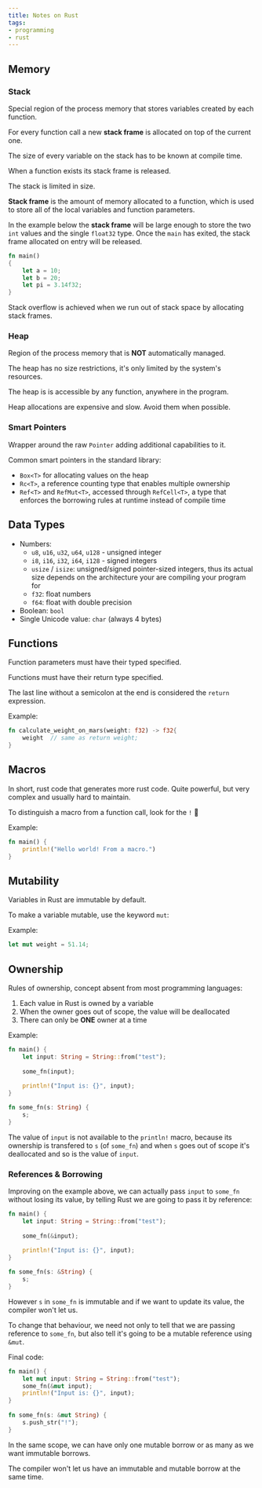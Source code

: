 ```yaml
---
title: Notes on Rust
tags: 
- programming
- rust
---
```

## Memory
### Stack 

Special region of the process memory that stores variables created by each function.

For every function call a new **stack frame** is allocated on top of the current one.

The size of every variable on the stack has to be known at compile time.

When a function exists its stack frame is released. 

The stack is limited in size.

**Stack frame** is the amount of memory allocated to a function, which is used to store all of the local variables and function parameters.

In the example below the **stack frame** will be large enough to store the two `int` values and the single `float32` type. Once the `main` has exited, the stack frame allocated on entry will be released.

```rust
fn main() 
{ 
	let a = 10; 
	let b = 20; 
	let pi = 3.14f32; 
}
```

Stack overflow is achieved when we run out of stack space by allocating stack frames.

### Heap

Region of the process memory that is **NOT** automatically managed.

The heap has no size restrictions, it's only limited by the system's resources.

The heap is is accessible by any function, anywhere in the program. 

Heap allocations are expensive and slow. Avoid them when possible.

### Smart Pointers

Wrapper around the raw `Pointer` adding additional capabilities to it.

Common smart pointers in the standard library:

-   `Box<T>` for allocating values on the heap
-   `Rc<T>`, a reference counting type that enables multiple ownership
-   `Ref<T>` and `RefMut<T>`, accessed through `RefCell<T>`, a type that enforces the borrowing rules at runtime instead of compile time

## Data Types

- Numbers: 
	- `u8`, `u16`, `u32`, `u64`, `u128` - unsigned integer
	- `i8`, `i16`, `i32`, `i64`, `i128` - signed integers
	- `usize` / `isize`: unsigned/signed pointer-sized integers, thus its actual size depends on the architecture your are compiling your program for
	- `f32`: float numbers
	- `f64`: float with double precision
- Boolean: `bool`
- Single Unicode value: `char` (always 4 bytes)

## Functions

Function parameters must have their typed specified.

Functions must have their return type specified.

The last line without a semicolon at the end is considered the `return` expression.

Example:

```rust
fn calculate_weight_on_mars(weight: f32) -> f32{  
    weight  // same as return weight;
}
```

## Macros

In short, rust code that generates more rust code. Quite powerful, but very complex and usually hard to maintain.

To distinguish a macro from a function call, look for the `!` 👀

Example:

```rust
fn main() {
	println!("Hello world! From a macro.")
}
```

## Mutability

Variables in Rust are immutable by default.

To make a variable mutable, use the keyword `mut`:

Example:

```rust
let mut weight = 51.14;
```

## Ownership

Rules of ownership, concept absent from most programming languages:
1. Each value in Rust is owned by a variable
2. When the owner goes out of scope, the value will be deallocated
3. There can only be **ONE** owner at a time

Example:

```rust
fn main() {  
    let input: String = String::from("test");  
  
    some_fn(input);  
  
    println!("Input is: {}", input);  
}  

fn some_fn(s: String) {  
    s;  
}
```

The value of `input` is not available to the `println!`  macro, because its ownership is transfered to `s` (of `some_fn`) and when `s`  goes out of scope it's deallocated and so is the value of `input`.

### References & Borrowing

Improving on the example above, we can actually pass `input` to `some_fn` without losing its value, by telling Rust we are going to pass it by reference:

```rust
fn main() {  
    let input: String = String::from("test");  
    
    some_fn(&input);  
    
    println!("Input is: {}", input);  
}

fn some_fn(s: &String) {  
    s;  
}
```

However `s` in `some_fn` is immutable and if we want to update its value, the compiler won't let us.

To change that behaviour, we need not only to tell that we are passing reference to `some_fn`, but also tell it's going to be a mutable reference using `&mut`.

Final code:

```rust
fn main() {  
    let mut input: String = String::from("test");  
    some_fn(&mut input);  
    println!("Input is: {}", input);  
}  
  
fn some_fn(s: &mut String) {  
    s.push_str("!");  
}
```

In the same scope, we can have only one mutable borrow or as many as we want immutable borrows.

The compiler won't let us have an immutable and mutable borrow at the same time.